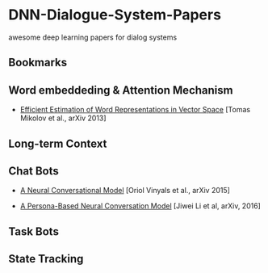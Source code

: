 # DNN-Dialogue-System-Papers
awesome deep learning papers for dialog systems
## Bookmarks

## Word embeddeding & Attention Mechanism
- [Efficient Estimation of Word Representations in Vector Space](https://arxiv.org/abs/1301.3781) [Tomas Mikolov et al., arXiv 2013]



## Long-term Context




## Chat Bots
- [A Neural Conversational Model](https://arxiv.org/abs/1506.05869) [Oriol Vinyals et al., arXiv 2015]

- [A Persona-Based Neural Conversation Model](https://arxiv.org/abs/1603.06155) [Jiwei Li et al, arXiv, 2016]


## Task Bots



## State Tracking

